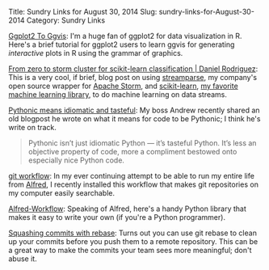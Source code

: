 Title: Sundry Links for August 30, 2014
Slug: sundry-links-for-August-30-2014
Category: Sundry Links

[Ggplot2 To Ggvis](http://jimhester.github.io/ggplot2ToGgvis/): I'm a huge fan of ggplot2 for data visualization in R. Here's a brief tutorial for ggplot2 users to learn ggvis for generating _interactive_ plots in R using the grammar of graphics.

[From zero to storm cluster for scikit-learn classification | Daniel Rodriguez](http://danielfrg.com/blog/2014/08/01/storm-sklearn/): This is a very cool, if brief, blog post on using [streamparse](https://github.com/Parsely/streamparse "Parsely/streamparse Âˇ GitHub"), my company's open source wrapper for [Apache Storm](https://storm.incubator.apache.org/ "Storm, distributed and fault-tolerant realtime computation"), and [scikit-learn](http://scikit-learn.org/stable/ "scikit-learn: machine learning in Python &mdash; scikit-learn 0.15.1 documentation"), [my favorite machine learning library](https://www.youtube.com/watch?v=2kx19t8bNMU "An Introduction to Scikit-Learn - YouTube"), to do machine learning on data streams.

[Pythonic means idiomatic and tasteful](http://www.pixelmonkey.org/2010/11/03/pythonic-means-idiomatic-and-tasteful): My boss Andrew recently shared an old blogpost he wrote on what it means for code to be Pythonic; I think he's write on track.

> Pythonic isn’t just idiomatic Python — it’s tasteful Python. It’s less an objective property of code, more a compliment bestowed onto especially nice Python code.

[git workflow](https://github.com/deanishe/alfred-repos): In my ever continuing attempt to be able to run my entire life from [Alfred](http://www.alfredapp.com/ "Alfred App - Productivity App for Mac OS X"), I recently installed this workflow that makes git repositories on my computer easily searchable.

[Alfred-Workflow](http://www.deanishe.net/alfred-workflow/index.html): Speaking of Alfred, here's a handy Python library that makes it easy to write your own (if you're a Python programmer).

[Squashing commits with rebase](http://gitready.com/advanced/2009/02/10/squashing-commits-with-rebase.html): Turns out you can use git rebase to clean up your commits before you push them to a remote repository. This can be a great way to make the commits your team sees more meaningful; don't abuse it.